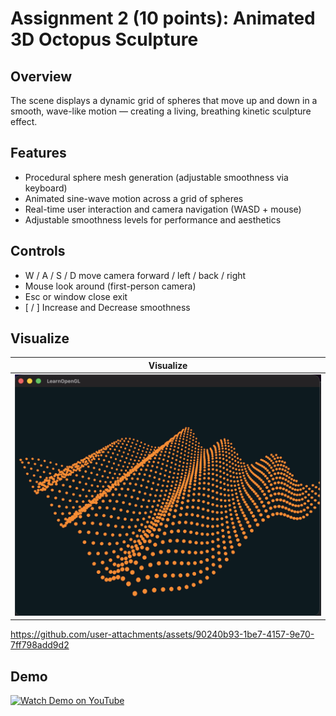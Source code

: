 # Assignment 2 (10 points): Animated 3D Octopus Sculpture

## Overview

The scene displays a dynamic grid of spheres that move up and down in a smooth, wave-like motion — creating a living, breathing kinetic sculpture effect.

## Features

- Procedural sphere mesh generation (adjustable smoothness via keyboard)
- Animated sine-wave motion across a grid of spheres
- Real-time user interaction and camera navigation (WASD + mouse)
- Adjustable smoothness levels for performance and aesthetics

## Controls

- W / A / S / D move camera forward / left / back / right
- Mouse look around (first-person camera)
- Esc or window close exit
- [ / ] Increase and Decrease smoothness

## Visualize

| Visualize                                                                                                    |
| ------------------------------------------------------------------------------------------------------------ |
| <img src="/.github/images/assignment_2_3d_kinetic_sculpture_animation.png" alt="3d sculpture" width="900" /> |

https://github.com/user-attachments/assets/90240b93-1be7-4157-9e70-7ff798add9d2

## Demo

[![Watch Demo on YouTube](https://img.shields.io/badge/Watch%20Demo-YouTube-red?logo=youtube)](https://youtu.be/YLhjtuO3X5c)
